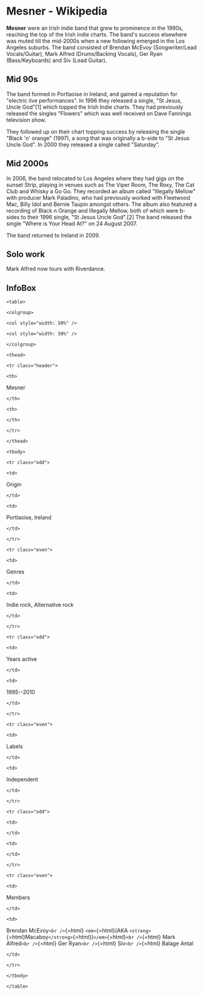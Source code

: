 Mesner - Wikipedia
==================

**Mesner** were an Irish indie band that grew to prominence in the
1990s, reaching the top of the Irish indie charts. The band's success
elsewhere was muted till the mid-2000s when a new following emerged in
the Los Angeles suburbs. The band consisted of Brendan McEvoy
(Songwriter/Lead Vocals/Guitar), Mark Alfred (Drums/Backing Vocals), Ger
Ryan (Bass/Keyboards) and Siv (Lead Guitar).

Mid 90s
-------

The band formed in Portlaoise in Ireland, and gained a reputation for
"electric live performances". In 1996 they released a single, "St Jesus,
Uncle God"\[1\] which topped the Irish Indie charts. They had previously
released the singles "Flowers" which was well received on Dave Fannings
television show.

They followed up on their chart topping success by releasing the single
"Black 'n' orange" (1997), a song that was originally a b-side to "St
Jesus Uncle God". In 2000 they released a single called "Saturday".

Mid 2000s
---------

In 2006, the band relocated to Los Angeles where they had gigs on the
sunset Strip, playing in venues such as The Viper Room, The Roxy, The
Cat Club and Whisky a Go Go. They recorded an album called "Illegally
Mellow" with producer Mark Paladino, who had previously worked with
Fleetwood Mac, Billy Idol and Bernie Taupin amongst others. The album
also featured a recording of Black n Orange and Illegally Mellow, both
of which were b-sides to their 1996 single, "St Jesus Uncle God".\[2\]
The band released the single "Where is Your Head At?" on 24 August 2007.

The band returned to Ireland in 2009.

Solo work
---------

Mark Alfred now tours with Riverdance.

InfoBox
-------

```{=html}
<table>
```
```{=html}
<colgroup>
```
```{=html}
<col style="width: 50%" />
```
```{=html}
<col style="width: 50%" />
```
```{=html}
</colgroup>
```
```{=html}
<thead>
```
```{=html}
<tr class="header">
```
```{=html}
<th>
```
Mesner

```{=html}
</th>
```
```{=html}
<th>
```
```{=html}
</th>
```
```{=html}
</tr>
```
```{=html}
</thead>
```
```{=html}
<tbody>
```
```{=html}
<tr class="odd">
```
```{=html}
<td>
```
Origin

```{=html}
</td>
```
```{=html}
<td>
```
Portlaoise, Ireland

```{=html}
</td>
```
```{=html}
</tr>
```
```{=html}
<tr class="even">
```
```{=html}
<td>
```
Genres

```{=html}
</td>
```
```{=html}
<td>
```
Indie rock, Alternative rock

```{=html}
</td>
```
```{=html}
</tr>
```
```{=html}
<tr class="odd">
```
```{=html}
<td>
```
Years active

```{=html}
</td>
```
```{=html}
<td>
```
1995--2010

```{=html}
</td>
```
```{=html}
</tr>
```
```{=html}
<tr class="even">
```
```{=html}
<td>
```
Labels

```{=html}
</td>
```
```{=html}
<td>
```
Independent

```{=html}
</td>
```
```{=html}
</tr>
```
```{=html}
<tr class="odd">
```
```{=html}
<td>
```
```{=html}
</td>
```
```{=html}
<td>
```
```{=html}
</td>
```
```{=html}
</tr>
```
```{=html}
<tr class="even">
```
```{=html}
<td>
```
Members

```{=html}
</td>
```
```{=html}
<td>
```
Brendan McEvoy`<br />`{=html} `<em>`{=html}(AKA
`<strong>`{=html}Macaboy`</strong>`{=html})`</em>`{=html}`<br />`{=html}
Mark Alfred`<br />`{=html} Ger Ryan`<br />`{=html} Siv`<br />`{=html}
Balage Antal

```{=html}
</td>
```
```{=html}
</tr>
```
```{=html}
</tbody>
```
```{=html}
</table>
```
